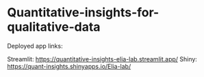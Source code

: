 # Quantitative-insights-for-qualitative-data

Deployed app links:

Streamlit: https://quantitative-insights-elia-lab.streamlit.app/
Shiny: https://quant-insights.shinyapps.io/Elia-lab/
